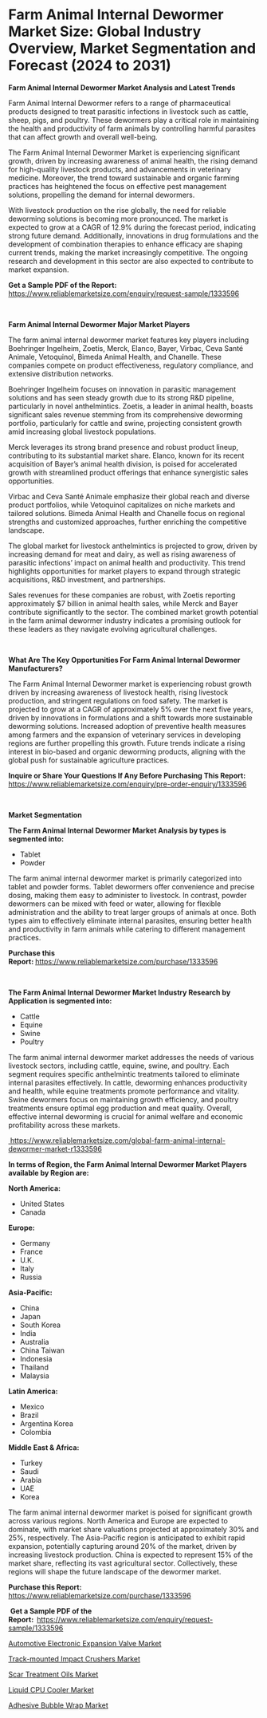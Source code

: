 <p><h1>Farm Animal Internal Dewormer Market Size: Global Industry Overview, Market Segmentation and Forecast (2024 to 2031)</h1></p><p><strong>Farm Animal Internal Dewormer Market Analysis and Latest Trends</strong></p>
<p><p>Farm Animal Internal Dewormer refers to a range of pharmaceutical products designed to treat parasitic infections in livestock such as cattle, sheep, pigs, and poultry. These dewormers play a critical role in maintaining the health and productivity of farm animals by controlling harmful parasites that can affect growth and overall well-being. </p><p>The Farm Animal Internal Dewormer Market is experiencing significant growth, driven by increasing awareness of animal health, the rising demand for high-quality livestock products, and advancements in veterinary medicine. Moreover, the trend toward sustainable and organic farming practices has heightened the focus on effective pest management solutions, propelling the demand for internal dewormers. </p><p>With livestock production on the rise globally, the need for reliable deworming solutions is becoming more pronounced. The market is expected to grow at a CAGR of 12.9% during the forecast period, indicating strong future demand. Additionally, innovations in drug formulations and the development of combination therapies to enhance efficacy are shaping current trends, making the market increasingly competitive. The ongoing research and development in this sector are also expected to contribute to market expansion.</p></p>
<p><strong>Get a Sample PDF of the Report:&nbsp;</strong> <a href="https://www.reliablemarketsize.com/enquiry/request-sample/1333596?utm_campaign=1133&utm_medium=2&utm_source=Github&utm_content=ia&utm_term=03102024&utm_id=farm-animal-internal-dewormer">https://www.reliablemarketsize.com/enquiry/request-sample/1333596</a></p>
<p>&nbsp;</p>
<p><strong>Farm Animal Internal Dewormer Major Market Players</strong></p>
<p><p>The farm animal internal dewormer market features key players including Boehringer Ingelheim, Zoetis, Merck, Elanco, Bayer, Virbac, Ceva Santé Animale, Vetoquinol, Bimeda Animal Health, and Chanelle. These companies compete on product effectiveness, regulatory compliance, and extensive distribution networks.</p><p>Boehringer Ingelheim focuses on innovation in parasitic management solutions and has seen steady growth due to its strong R&D pipeline, particularly in novel anthelmintics. Zoetis, a leader in animal health, boasts significant sales revenue stemming from its comprehensive deworming portfolio, particularly for cattle and swine, projecting consistent growth amid increasing global livestock populations.</p><p>Merck leverages its strong brand presence and robust product lineup, contributing to its substantial market share. Elanco, known for its recent acquisition of Bayer’s animal health division, is poised for accelerated growth with streamlined product offerings that enhance synergistic sales opportunities.</p><p>Virbac and Ceva Santé Animale emphasize their global reach and diverse product portfolios, while Vetoquinol capitalizes on niche markets and tailored solutions. Bimeda Animal Health and Chanelle focus on regional strengths and customized approaches, further enriching the competitive landscape.</p><p>The global market for livestock anthelmintics is projected to grow, driven by increasing demand for meat and dairy, as well as rising awareness of parasitic infections’ impact on animal health and productivity. This trend highlights opportunities for market players to expand through strategic acquisitions, R&D investment, and partnerships.</p><p>Sales revenues for these companies are robust, with Zoetis reporting approximately $7 billion in animal health sales, while Merck and Bayer contribute significantly to the sector. The combined market growth potential in the farm animal dewormer industry indicates a promising outlook for these leaders as they navigate evolving agricultural challenges.</p></p>
<p>&nbsp;</p>
<p><strong>What Are The Key Opportunities For Farm Animal Internal Dewormer Manufacturers?</strong></p>
<p><p>The Farm Animal Internal Dewormer market is experiencing robust growth driven by increasing awareness of livestock health, rising livestock production, and stringent regulations on food safety. The market is projected to grow at a CAGR of approximately 5% over the next five years, driven by innovations in formulations and a shift towards more sustainable deworming solutions. Increased adoption of preventive health measures among farmers and the expansion of veterinary services in developing regions are further propelling this growth. Future trends indicate a rising interest in bio-based and organic deworming products, aligning with the global push for sustainable agriculture practices.</p></p>
<p><strong>Inquire or Share Your Questions If Any Before Purchasing This Report:</strong> <a href="https://www.reliablemarketsize.com/enquiry/pre-order-enquiry/1333596?utm_campaign=1133&utm_medium=2&utm_source=Github&utm_content=ia&utm_term=03102024&utm_id=farm-animal-internal-dewormer">https://www.reliablemarketsize.com/enquiry/pre-order-enquiry/1333596</a></p>
<p>&nbsp;</p>
<p><strong>Market Segmentation</strong></p>
<p><strong>The Farm Animal Internal Dewormer Market Analysis by types is segmented into:</strong></p>
<p><ul><li>Tablet</li><li>Powder</li></ul></p>
<p><p>The farm animal internal dewormer market is primarily categorized into tablet and powder forms. Tablet dewormers offer convenience and precise dosing, making them easy to administer to livestock. In contrast, powder dewormers can be mixed with feed or water, allowing for flexible administration and the ability to treat larger groups of animals at once. Both types aim to effectively eliminate internal parasites, ensuring better health and productivity in farm animals while catering to different management practices.</p></p>
<p><strong>Purchase this Report:&nbsp;</strong><a href="https://www.reliablemarketsize.com/purchase/1333596?utm_campaign=1133&utm_medium=2&utm_source=Github&utm_content=ia&utm_term=03102024&utm_id=farm-animal-internal-dewormer">https://www.reliablemarketsize.com/purchase/1333596</a></p>
<p>&nbsp;</p>
<p><strong>The Farm Animal Internal Dewormer Market Industry Research by Application is segmented into:</strong></p>
<p><ul><li>Cattle</li><li>Equine</li><li>Swine</li><li>Poultry</li></ul></p>
<p><p>The farm animal internal dewormer market addresses the needs of various livestock sectors, including cattle, equine, swine, and poultry. Each segment requires specific anthelmintic treatments tailored to eliminate internal parasites effectively. In cattle, deworming enhances productivity and health, while equine treatments promote performance and vitality. Swine dewormers focus on maintaining growth efficiency, and poultry treatments ensure optimal egg production and meat quality. Overall, effective internal deworming is crucial for animal welfare and economic profitability across these markets.</p></p>
<p><a href="https://www.reliablemarketsize.com/global-farm-animal-internal-dewormer-market-r1333596?utm_campaign=1133&utm_medium=2&utm_source=Github&utm_content=ia&utm_term=03102024&utm_id=farm-animal-internal-dewormer">&nbsp;https://www.reliablemarketsize.com/global-farm-animal-internal-dewormer-market-r1333596</a></p>
<p><strong>In terms of Region, the Farm Animal Internal Dewormer Market Players available by Region are:</strong></p>
<p>
    <p> <strong> North America: </strong>
        <ul>
            <li>United States</li>
            <li>Canada</li>
        </ul>
        </p> 
    <p> <strong> Europe: </strong>
        <ul>
            <li>Germany</li>
            <li>France</li>
            <li>U.K.</li>
            <li>Italy</li>
            <li>Russia</li>
        </ul>
        </p> 
    <p> <strong> Asia-Pacific: </strong>
        <ul>
            <li>China</li>
            <li>Japan</li>
            <li>South Korea</li>
            <li>India</li>
            <li>Australia</li>
            <li>China Taiwan</li>
            <li>Indonesia</li>
            <li>Thailand</li>
            <li>Malaysia</li>
        </ul>
        </p> 
    <p> <strong> Latin America: </strong>
        <ul>
            <li>Mexico</li>
            <li>Brazil</li>
            <li>Argentina Korea</li>
            <li>Colombia</li>
        </ul>
        </p> 
    <p> <strong> Middle East & Africa: </strong>
        <ul>
            <li>Turkey</li>
            <li>Saudi</li>
            <li>Arabia</li>
            <li>UAE</li>
            <li>Korea</li>
        </ul>
    </p>
    </p>
<p><p>The farm animal internal dewormer market is poised for significant growth across various regions. North America and Europe are expected to dominate, with market share valuations projected at approximately 30% and 25%, respectively. The Asia-Pacific region is anticipated to exhibit rapid expansion, potentially capturing around 20% of the market, driven by increasing livestock production. China is expected to represent 15% of the market share, reflecting its vast agricultural sector. Collectively, these regions will shape the future landscape of the dewormer market.</p></p>
<p><strong>Purchase this Report: </strong><a href="https://www.reliablemarketsize.com/purchase/1333596?utm_campaign=1133&utm_medium=2&utm_source=Github&utm_content=ia&utm_term=03102024&utm_id=farm-animal-internal-dewormer">https://www.reliablemarketsize.com/purchase/1333596</a></p>
<p>&nbsp;<strong>Get a Sample PDF of the Report:&nbsp;&nbsp;</strong><a href="https://www.reliablemarketsize.com/enquiry/request-sample/1333596?utm_campaign=1133&utm_medium=2&utm_source=Github&utm_content=ia&utm_term=03102024&utm_id=farm-animal-internal-dewormer">https://www.reliablemarketsize.com/enquiry/request-sample/1333596</a></p>
<p><strong></strong></p>
<p><p><a href="https://www.linkedin.com/pulse/emerging-opportunities-challenges-global-automotive-electronic-wyy2e?trackingId=IPj9bOowQHCMWFZBlwOIFA%3D%3D&utm_campaign=1133&utm_medium=2&utm_source=Github&utm_content=ia&utm_term=03102024&utm_id=farm-animal-internal-dewormer">Automotive Electronic Expansion Valve Market</a></p><p><a href="https://github.com/WillieWoodard/Market-Research-Report-List-6/blob/main/track-mounted-impact-crushers-market.md?utm_campaign=1133&utm_medium=2&utm_source=Github&utm_content=ia&utm_term=03102024&utm_id=farm-animal-internal-dewormer">Track-mounted Impact Crushers Market</a></p><p><a href="https://www.linkedin.com/pulse/scar-treatment-oils-market-forecasts-trends-impact-analysis-kwjsf?utm_campaign=1133&utm_medium=2&utm_source=Github&utm_content=ia&utm_term=03102024&utm_id=farm-animal-internal-dewormer">Scar Treatment Oils Market</a></p><p><a href="https://www.linkedin.com/pulse/liquid-cpu-cooler-market-revolution-2024-2031-trends-wu0de?utm_campaign=1133&utm_medium=2&utm_source=Github&utm_content=ia&utm_term=03102024&utm_id=farm-animal-internal-dewormer">Liquid CPU Cooler Market</a></p><p><a href="https://www.linkedin.com/pulse/adhesive-bubble-wrap-market-trends-analysis-opportunities-pvvce?trackingId=aXfSSElsRD6Xxd1BYm39wg%3D%3D&utm_campaign=1133&utm_medium=2&utm_source=Github&utm_content=ia&utm_term=03102024&utm_id=farm-animal-internal-dewormer">Adhesive Bubble Wrap Market</a></p></p>
